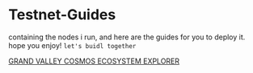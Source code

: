 # Testnet-Guides

containing the nodes i run, and here are the guides for you to deploy it. hope you enjoy!
`let's buidl together`

[GRAND VALLEY COSMOS ECOSYSTEM EXPLORER](https://explorer.grandvalleys.com/)
